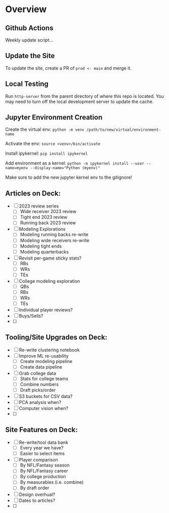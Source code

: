 # Overview

## Github Actions

Weekly update script...

## Update the Site

To update the site, create a PR of `prod <- main` and merge it.

## Local Testing

Run `http-server` from the parent directory of where this repo is located. You may need to turn off the local development server to update the cache.

## Jupyter Environment Creation

Create the virtual env:
`python -m venv /path/to/new/virtual/environment-name`

Activate the env:
`source <venv>/bin/activate`

Install ipykernel:
`pip install ipykernel`

Add environment as a kernel:
`python -m ipykernel install --user --name=myenv --display-name="Python (myenv)"`

Make sure to add the new jupyter kernel env to the gitignore!

## Articles on Deck:

- [ ] 2023 review series
    - [ ] Wide receiver 2023 review
    - [ ] Tight end 2023 review
    - [ ] Running back 2023 review
- [ ] Modeling Explorations
    - [ ] Modeling running backs re-write
    - [ ] Modeling wide receivers re-write
    - [ ] Modeling tight ends
    - [ ] Modeling quarterbacks
- [ ] Revisit per-game sticky stats?
    - [ ] RBs
    - [ ] WRs
    - [ ] TEs
- [ ] College modeling exploration
    - [ ] QBs
    - [ ] RBs
    - [ ] WRs
    - [ ] TEs
- [ ] Individual player reviews?
- [ ] Buys/Sells?
- [ ] 


## Tooling/Site Upgrades on Deck:

- [ ] Re-write clustering notebook
- [ ] Improve ML re-usability
    - [ ] Create modeling pipeline
    - [ ] Create data pipeline
- [ ] Grab college data
    - [ ] Stats for college teams
    - [ ] Combine numbers
    - [ ] Draft picks/order
- [ ] S3 buckets for CSV data?
- [ ] PCA analysis when?
- [ ] Computer vision when?
- [ ] 


## Site Features on Deck:

- [ ] Re-write/tool data bank
    - [ ] Every year we have?
    - [ ] Easier to select items
- [ ] Player comparison
    - [ ] By NFL/Fantasy season
    - [ ] By NFL/Fantasy career
    - [ ] By college production
    - [ ] By measurables (i.e. combine)
    - [ ] By draft order
- [ ] Design overhual?
- [ ] Dates to articles?
- [ ] 